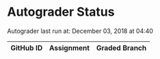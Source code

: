 # Autograder Status
Autograder last run at: December 03, 2018 at 04:40

| GitHub ID | Assignment | Graded Branch |
|-----------|------------|---------------|
